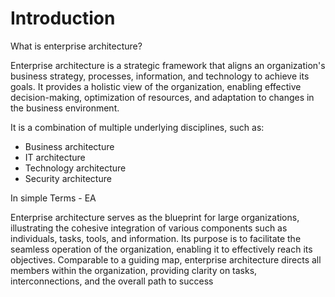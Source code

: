 # Introduction

What is enterprise architecture?


Enterprise architecture is a strategic framework that aligns an organization's business strategy, processes, information, and technology to achieve its goals. It provides a holistic view of the organization, enabling effective decision-making, optimization of resources, and adaptation to changes in the business environment.

It is a combination of multiple underlying disciplines, such as:

* Business architecture
* IT architecture
* Technology architecture
* Security architecture

In simple Terms - EA

Enterprise architecture serves as the blueprint for large organizations, illustrating the cohesive integration of various components such as individuals, tasks, tools, and information. Its purpose is to facilitate the seamless operation of the organization, enabling it to effectively reach its objectives. Comparable to a guiding map, enterprise architecture directs all members within the organization, providing clarity on tasks, interconnections, and the overall path to success
